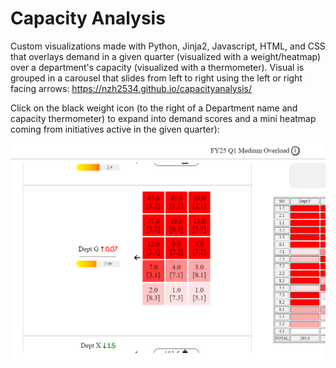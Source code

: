 # Capacity Analysis

Custom visualizations made with Python, Jinja2, Javascript, HTML, and CSS that overlays demand in a given quarter (visualized with a weight/heatmap) over a department's capacity (visualized with a thermometer). Visual is grouped in a carousel that slides from left to right using the left or right facing arrows: https://nzh2534.github.io/capacityanalysis/

Click on the black weight icon (to the right of a Department name and capacity thermometer) to expand into demand scores and a mini heatmap coming from initiatives active in the given quarter):

![Expand](https://github.com/nzh2534/capacityanalysis/blob/main/expand.png)
